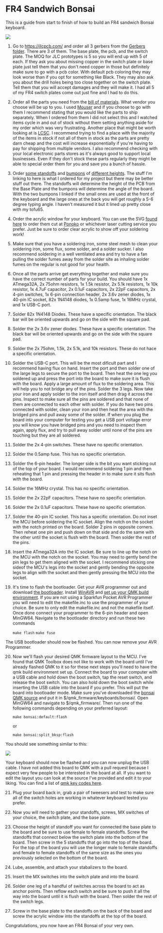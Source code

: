 # FR4 Sandwich Bonsai

This is a guide from start to finish of how to build an FR4 sandwich Bonsai keyboard.

![](./pics/pic1.jpg)

1. Go to https://jlcpcb.com/ and order all 3 gerbers from the [Gerbers folder](https://github.com/Retne01/Bonsai/tree/master/Gerbers).  There are 3 of them.  The base plate, the pcb, and the switch plate.  The MOQ for JLC prototypes is 5 so you will end up with 5 of each.  If they ask you about missing copper in the switch plate or base plate just tell them that you don't need copper in those but definitely make sure to go with a pcb color.  With default pcb coloring they may look worse than if you opt for something like Black.  They may also ask you about the drill holes being too close together on the switch plate.  Tell them that you will accept damages and they will make it.  I had all 5 of my FR4 switch plates come out just fine and I had to do this.

2. Order all the parts you need from the [bill of materials](https://octopart.com/bom-tool/dQECSo9X).  What vendor you choose will be up to you.  I used [Mouser](https://www.mouser.com/) and if you choose to go with them I recommend stating that you would like the parts to ship separately.  When I ordered from them I did not select this and I watched items cycle in and out of stock without them setting anything aside for my order which was very frustrating.  Another place that might be worth looking at is [LCSC](https://lcsc.com/).  I recommend trying to find a place with the majority of the items in stock if not all of them in stock as the parts are pretty darn cheap and the cost will increase exponentially if you're having to pay for shipping from multiple vendors.  I also recommend checking with your local electronic parts stores as it's always good to support local businesses.  Even if they don't stock these parts regularly they might be able to special order them for you and save you a bunch of hassle.

3. Order [some standoffs](https://www.amazon.com/gp/product/B07B9X1KY6/) and [bumpons](https://www.amazon.com/gp/product/B06XCGM8JT/) of [different heights](https://www.amazon.com/gp/product/B07KGKZFQN/).  The stuff I'm linking to here is what I ordered for my project but there may be better stuff out there.  The standoffs will determine the height of the PCB from the Base Plate and the bumpons will determine the angle of the board.  With the two bumpons I linked if the small ones are used at the front of the keyboard and the large ones at the back you will get roughly a 5-6 degree typing angle.  I haven't measured it but it lined up pretty close with my tofu65.

4. Order the acrylic window for your keyboard.  You can use the SVG [found here](https://github.com/Retne01/Bonsai/tree/master/Acrylic%20Top) to order them cut at [Ponoko](https://www.ponoko.com/) or whichever laser cutting service you prefer.  Just be sure to order clear acrylic to show off your soldering work!

5. Make sure that you have a soldering iron, some steel mesh to clean your soldering iron, some flux, some solder, and a solder sucker.  I also recommend soldering in a well ventilated area and try to have a fan pulling the solder fumes away from the solder site as inhaling solder fumes on the regular is not good for your health.

6. Once all the parts arrive get everything together and make sure you have the correct number of parts for your build.  You should have 1x ATmega32A, 2x 75ohm resistors, 1x 1.5k resistor, 2x 5.1k resistors, 1x 10k resistor, 1x 4.7uF capacitor, 2x 0.1uF capacitors, 2x 22pF capacitors, 2x 4-pin switches, 1x 6-pin connection header, 2x 3.6v zener diodes, 1x 40-pin IC socket, 82x 1N4148 diodes, 1x 0.5amp fuse, 1x 16MHz crystal, and 1x USB-C port.

7. Solder 82x 1N4148 Diodes.  These have a specific orientation.  The black bar will be oriented upwards and go on the side with the square pad.

8. Solder the 2x 3.6v zener diodes.  These have a specific orientation.  The black bar will be oriented upwards and go on the side with the square pad.

9. Solder the 2x 75ohm, 1.5k, 2x 5.1k, and 10k resistors.  These do not hace a specific orientation.

10. Solder the USB-C port.  This will be the most dificult part and I recommend having flux on hand.  Insert the port and then solder one of the large legs to secure the port to the board.  Then heat the one leg you soldered up and press the port into the board to make sure it is flush with the board.  Apply a large amount of flux to the soldering area.  This will help you to not bridge any of the pins.  Solder the 3 legs.  Now take your iron and apply solder to the iron itself and then drag it across the pins.  Inspect to make sure all the pins are soldered and that none of them are connected to each other with solder.  If you do have two pins connected with solder, clean your iron and then heat the area with the bridged pins and pull away some of the solder.  If when you plug the board into your computer for testing you get a USB port voltage error you will know you have bridged pins and you need to inspect them again, apply flux, and try to pull away solder until none of the pins are touching but they are all soldered.

11. Solder the 2x 4-pin switches.  These have no specific orientation.

12. Solder the 0.5amp fuse.  This has no specific orientation.

13. Solder the 6-pin header.  The longer side is the bit you want sticking out of the top of your board.  I would recommend soldering 1 pin and then reheating that 1 pin and pressing the header in to make sure it sits flush with the board.

14. Solder the 16MHz crystal.  This has no specific orientation.

15. Solder the 2x 22pF capacitors.  These have no specific orientation.

16. Solder the 2x 0.1uF capacitors.  These have no specific orientation.

17. Solder the 40-pin IC socket.  This has a specific orientation.  Do not inset the MCU before soldering the IC socket.  Align the notch on the socket with the notch printed on the board.  Solder 2 pins in opposite corners.  Then reheat one pin and push down on that side and do the same with the other until the socket is flush with the board.  Then solder the rest of the pins.

18. Insert the ATmega32A into the IC socket.  Be sure to line up the notch on the MCU with the notch on the socket.  You may need to gently bend the pin legs to get them aligned with the socket.  I recommend sticking one sideof the MCU's legs into the socket and gently bending the opposite legs to align with the socket and then gently pressing the MCU into the socket.

19. It's time to flash the bootloader.  Get your AVR programmer out and download [the bootloader](https://github.com/Retne01/Bonsai/tree/master/Bootloader).  Install [WinAVR](http://winavr.sourceforge.net/) and [set up your QMK build environment](https://beta.docs.qmk.fm/tutorial/newbs_getting_started).  If you are not using a Sparkfun Pocket AVR Programmer you will need to edit the makefile.inc to use the programmer of your choice.  Be sure to only edit the makefile.inc and not the makefile itself.  Once done connect your programmer to the 6-pin header and open MinGW64.  Navigate to the bootloader directory and run these two commands

	```make flash```
	```make fuse```

The USB bootloader should now be flashed.  You can now remove your AVR Programmer.

20. Now we'll flash your desired QMK firmware layout to the MCU.  I've found that QMK Toolbox does not like to work with the board until I've already flashed QMK to it so for these next steps you'll need to have the qmk build environment set up.  Connect the board to your computer with a USB cable and hold down the boot switch, tap the reset switch, and release the boot switch.  You can also hold down the boot switch while inserting the USB cable into the board if you prefer.  This will put the board into bootloader mode.  Make sure you've downloaded the [bonsai QMK source](https://github.com/Retne01/Bonsai/tree/master/QMK) and put it in $/qmk_firmware/keyboards/bonsai/.  Open MinGW64 and navigate to $/qmk_firmware/.  Then run one of the following commands depending on your preferred layout:

	```make bonsai:default:flash```

	or
	
	```make bonsai:split_bksp:flash```

You should see something similar to this:

![](./pics/qmkflash.jpg)

Your keyboard should now be flashed and you can now unplug the USB cable.  I have not added this board to QMK with a pull request because I expect very few people to be interested in the board at all.  If you want to edit the layout you can look at the source I've provided and edit it to your liking.  You can find a list of [qmk key codes here](https://beta.docs.qmk.fm/using-qmk/simple-keycodes/keycodes).

21. Plug your board back in, grab a pair of tweesers and test to make sure all of the switch holes are working in whatever keyboard tested you prefer.

22. Now you will need to gather your standoffs, screws, MX switches of your choice, the switch plate, and the base plate.

23. Choose the height of standoff you want for connected the base plate to the board and be sure to use female to female standoffs.  Screw the standoffs that connect below the switch plate into the bottom of the board.  Then screw in the 5 standoffs that go into the top of the board.  For the top of the board you will use the longer male to female standoffs and female to female standoffs of the same size as the ones you previously selected on the bottom of the board.

24. Lube, assemble, and attach your stabalizers to the board.

25. Insert the MX switches into the switch plate and into the board.

26. Solder one leg of a handful of switches across the board to act as anchor points.  Then reflow each switch and be sure to push it all the way into the board until it is flush with the board.  Then solder the rest of the switch legs.

27. Screw in the base plate to the standoffs on the back of the board and screw the acrylic window into the standoffs at the top of the board.

Congratulations, you now have an FR4 Bonsai of your very own.